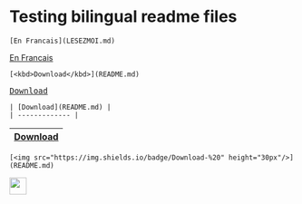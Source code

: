 # Testing bilingual readme files

```
[En Francais](LESEZMOI.md)
```

[En Francais](LESEZMOI.md)

```
[<kbd>Download</kbd>](README.md)
```

[<kbd>Download</kbd>](README.md)

```
| [Download](README.md) |
| ------------- |
```

| [Download](README.md) |
| ------------- |

```
[<img src="https://img.shields.io/badge/Download-%20" height="30px"/>](README.md)
```

[<img src="https://img.shields.io/badge/Download-%20?color=blue?" height="30px"/>](README.md)
